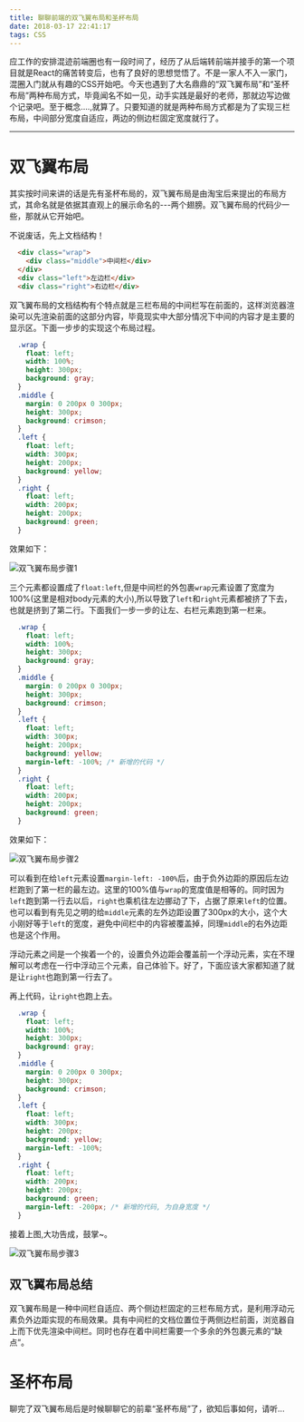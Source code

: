 ```yaml
---
title: 聊聊前端的双飞翼布局和圣杯布局
date: 2018-03-17 22:41:17
tags: CSS
---
```


应工作的安排混迹前端圈也有一段时间了，经历了从后端转前端并接手的第一个项目就是React的痛苦转变后，也有了良好的思想觉悟了。不是一家人不入一家门，混圈入门就从有趣的CSS开始吧。今天也遇到了大名鼎鼎的“双飞翼布局”和“圣杯布局”两种布局方式，毕竟闻名不如一见，动手实践是最好的老师，那就边写边做个记录吧。至于概念....,就算了。只要知道的就是两种布局方式都是为了实现三栏布局，中间部分宽度自适应，两边的侧边栏固定宽度就行了。

***

# 双飞翼布局

其实按时间来讲的话是先有圣杯布局的，双飞翼布局是由淘宝后来提出的布局方式，其命名就是依据其直观上的展示命名的---两个翅膀。双飞翼布局的代码少一些，那就从它开始吧。

<!-- more -->

不说废话，先上文档结构！

``` html
  <div class="wrap">
    <div class="middle">中间栏</div>
  </div>
  <div class="left">左边栏</div>
  <div class="right">右边栏</div>
```

双飞翼布局的文档结构有个特点就是三栏布局的中间栏写在前面的，这样浏览器渲染可以先渲染前面的这部分内容，毕竟现实中大部分情况下中间的内容才是主要的显示区。下面一步步的实现这个布局过程。

``` css
  .wrap {
    float: left;
    width: 100%;
    height: 300px;
    background: gray;
  }
  .middle {
    margin: 0 200px 0 300px;
    height: 300px;
    background: crimson;
  }
  .left {
    float: left;
    width: 300px;
    height: 200px;
    background: yellow;
  }
  .right {
    float: left;
    width: 200px;
    height: 200px;
    background: green;
  }
```

效果如下：

![双飞翼布局步骤1](img1.png)

三个元素都设置成了`float:left`,但是中间栏的外包裹`wrap`元素设置了宽度为100%(这里是相对body元素的大小),所以导致了`left`和`right`元素都被挤了下去，也就是挤到了第二行。下面我们一步一步的让左、右栏元素跑到第一栏来。

``` css
  .wrap {
    float: left;
    width: 100%;
    height: 300px;
    background: gray;
  }
  .middle {
    margin: 0 200px 0 300px;
    height: 300px;
    background: crimson;
  }
  .left {
    float: left;
    width: 300px;
    height: 200px;
    background: yellow;
    margin-left: -100%; /* 新增的代码 */
  }
  .right {
    float: left;
    width: 200px;
    height: 200px;
    background: green;
  }
```

效果如下：

![双飞翼布局步骤2](img2.png)

可以看到在给`left`元素设置`margin-left: -100%`后，由于负外边距的原因后左边栏跑到了第一栏的最左边。这里的100%值与`wrap`的宽度值是相等的。同时因为`left`跑到第一行去以后，`right`也乘机往左边挪动了下，占据了原来`left`的位置。也可以看到有先见之明的给`middle`元素的左外边距设置了300px的大小，这个大小刚好等于`left`的宽度，避免中间栏中的内容被覆盖掉，同理`middle`的右外边距也是这个作用。

浮动元素之间是一个挨着一个的，设置负外边距会覆盖前一个浮动元素，实在不理解可以考虑在一行中浮动三个元素，自己体验下。好了，下面应该大家都知道了就是让`right`也跑到第一行去了。

再上代码，让`right`也跑上去。

``` css
  .wrap {
    float: left;
    width: 100%;
    height: 300px;
    background: gray;
  }
  .middle {
    margin: 0 200px 0 300px;
    height: 300px;
    background: crimson;
  }
  .left {
    float: left;
    width: 300px;
    height: 200px;
    background: yellow;
    margin-left: -100%;
  }
  .right {
    float: left;
    width: 200px;
    height: 200px;
    background: green;
    margin-left: -200px; /* 新增的代码, 为自身宽度 */
  }
```

接着上图,大功告成，鼓掌~。

![双飞翼布局步骤3](img3.png)

## 双飞翼布局总结

双飞翼布局是一种中间栏自适应、两个侧边栏固定的三栏布局方式，是利用浮动元素负外边距实现的布局效果。具有中间栏的文档位置位于两侧边栏前面，浏览器自上而下优先渲染中间栏。同时也存在着中间栏需要一个多余的外包裹元素的“缺点”。

# 圣杯布局

聊完了双飞翼布局后是时候聊聊它的前辈“圣杯布局”了，欲知后事如何，请听...

